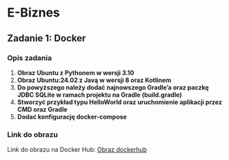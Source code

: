 # E-Biznes

## Zadanie 1: Docker

### Opis zadania

1. **Obraz Ubuntu z Pythonem w wersji 3.10**
2. **Obraz Ubuntu:24.02 z Javą w wersji 8 oraz Kotlinem**
3. **Do powyższego należy dodać najnowszego Gradle’a oraz paczkę JDBC SQLite w ramach projektu na Gradle (build.gradle)**
4. **Stworzyć przykład typu HelloWorld oraz uruchomienie aplikacji przez CMD oraz Gradle**
5. **Dodać konfigurację docker-compose**

### Link do obrazu

Link do obrazu na Docker Hub: [Obraz dockerhub](https://hub.docker.com/r/ziol3k/ex1-image/tags)
